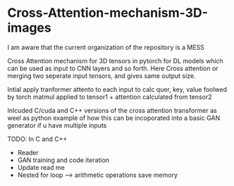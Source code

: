 # Cross-Attention-mechanism-3D-images
I am aware that the current organization of the repository is a MESS

Cross Attention mechanism for 3D tensors in pytorch for DL models which can be used as input to CNN layers and so forth. Here Cross attention or merging two seperate input tensors, and gives same output size.

Intial apply tranformer attento to each input to calc quer, key, value foolwed by torch matmul applied to tensor1 + attention calculated from tensor2


Inlcuded C/cuda and C++ versions of the cross attention transformer as weel as python example of how this can be incoporated into a basic GAN generator if u have multiple inputs

TODO:
In C and C++
- Reader
- GAN training and code iteration
- Update read me
- Nested for loop --> arithmetic operations save memory